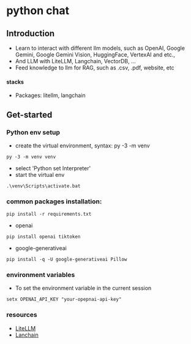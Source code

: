 # python chat 
## Introduction

- Learn to interact with different llm models, such as OpenAI, Google Gemini, Google Gemini Vision, HuggingFace, VertexAI and etc., 
- And LLM with LiteLLM, Langchain, VectorDB, ...
- Feed knowledge to llm for RAG, such as .csv, .pdf, website, etc
#### stacks

- Packages: litellm, langchain

## Get-started

### Python env setup

 - create the virtual environment, syntax: py -3 -m venv <virtual-environment-name>
```
py -3 -m venv venv
```
- select 'Python set Interpreter' 
- start the virtual env 
```
.\venv\Scripts\activate.bat
```
### common packages installation:
 ```
pip install -r requirements.txt
 ```
- openai 
```
pip install openai tiktoken
```
- google-generativeai
```
pip install -q -U google-generativeai Pillow
```
### environment variables
- To set the environment variable in the current session 
```
setx OPENAI_API_KEY "your-opepnai-api-key"

```

### resources
- [LiteLLM](https://github.com/BerriAI/litellm/)
- [Lanchain](https://www.youtube.com/watch?v=MlK6SIjcjE8&t=7s)